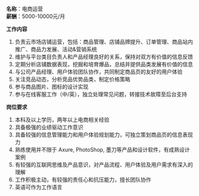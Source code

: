 **名称**：电商运营  
**薪酬**：5000-10000元/月  

**工作内容**

1. 负责云市场店铺运营，包括：商品管理、店铺品牌提升、订单管理、商品站内推广、商品力发展、活动&营销系统
2. 维护与平台类目负责人和产品经理良好的关系，保持对双方有价值的信息反馈
3. 定期分析店铺数据表现，挖掘和培育爆品，总结并提供品类发展有价值的信息
4. 与公司产品经理、用户体验团队协作，共同制定商品页的友好的用户体验
5. 关注竞品动态，分析竞品优势品类，制定价格策略
7. 参与商品图片、图标的设计实现
6. 参与在线客服工作（中/英），独立处理常见问题，转接技术故障至后台支持

**岗位要求**

1. 本科及以上学历，两年以上电商相关经验
2. 具备极强的业绩驱动工作意识
3. 具备较强的信息管理能力和用户体验规划能力，可独立策划商品页的信息表现力
4. 熟练使用并不限于 Axure, PhotoShop, 墨刀等产品和设计软件，有成熟设计案例
5. 有较强的互联网思维及产品意识，对产品流程、用户体验及用户需求有深入的理解
6. 工作积极主动，有较强的责任心和抗压能力，擅长团队协作
7. 英语可作为工作语言